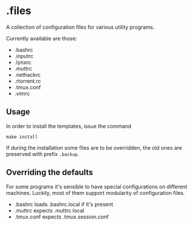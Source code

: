 .files
======

A collection of configuration files for various utility programs.

Currently available are those:

   * .bashrc
   * .inputrc
   * .lynxrc
   * .muttrc
   * .nethackrc
   * .rtorrent.rc
   * .tmux.conf
   * .vimrc

Usage
-----

In order to install the templates, issue the command

    make install

If during the installation some files are to be overridden, the old ones are
preserved with prefix `.backup`.

Overriding the defaults
-----------------------

For some programs it's sensible to have special configurations on different
machines. Luckily, most of them support modularity of configuration files.

   * .bashrc loads .bashrc.local if it's present
   * .muttrc expects .muttrc.local
   * .tmux.conf expects .tmux.session.conf

